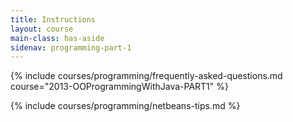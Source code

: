```yaml
---
title: Instructions
layout: course
main-class: has-aside
sidenav: programming-part-1
---
```

{% include courses/programming/frequently-asked-questions.md course="2013-OOProgrammingWithJava-PART1" %}

{% include courses/programming/netbeans-tips.md %}